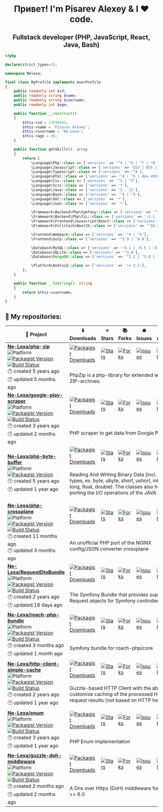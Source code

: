 <h1 align="center">Привет! I'm Pisarev Alexey & I ❤ code.</h1>

<h2 align="center">Fullstack developer (PHP, JavaScript, React, Java, Bash)</h2>

```php
<?php

declare(strict_types=1);

namespace Nelexa;

final class MyProfile implements UserProfile
{
    public readonly int $id;
    public readonly string $name;
    public readonly string $username;
    public readonly int $age;

    public function __construct()
    {
        $this->id = 17830391;
        $this->name = 'Pisarev Alexey';
        $this->username = 'Ne-Lexa';
        $this->age = 35;
    }

    public function getSkills(): array
    {
        return [
            \Language\Php::class => ['versions' => '^4 | ^5 | ^7 | ^8'],
            \Language\Javascript::class => ['versions' => 'ES3 | ES5 | ES6 | ES7 | ES8 | ES9 | ES 10 | ES11'],
            \Language\Typescript::class => ['versions' => '^4'],
            \Language\Html::class => ['versions' => '^4 | ^5 | dev-xhtml | dev-wml'],
            \Language\Css::class => ['versions' => '^2 | ^3'],
            \Language\Scss::class => ['versions' => '*'],
            \Language\Java::class => ['versions' => '5 - 11'],
            \Language\Bash::class => ['versions' => '^4 | ^5'],
            \Language\Xml::class => ['versions' => '*'],
            \Language\Json::class => ['versions' => '*'],

            \Framework\Backend\Php\Symfony::class => ['versions' => '^3 | ^4 | ^5 | ^6'],
            \Framework\Backend\Php\Yii::class => ['versions' => '~1.1 | ~2.0'],
            \Framework\Frontend\Javascript\React::class => ['versions' => '^16.13 | ^17'],
            \Framework\Fullstack\NextJS::class => ['versions' => '^10.2'],

            \Frontend\Webpack::class => ['versions' => '^4 | ^5'],
            \Frontend\Gulp::class => ['versions' => '^3.9 | ^4.0'],

            \Database\MySQL::class => ['versions' => '~5.1 | ~5.5 | ~5.7 | ^8.0'],
            \Database\SQLite::class => ['versions' => '^3.8'],
            \Database\MongoDB::class => ['versions' => '^2.2 | ^3.0 | ^4.0'],

            \Platform\Android::class => ['versions' => '>= 2.1'],
        ];
    }

    public function __toString(): string
    {
        return $this->username;
    }
}
```

<h2>📝 My repositories:</h2>

<table>
    <thead align="center">
        <tr style="border: none">
                        <th>🎁 Project</th>
                        <th>⬇️ Downloads</th>
                        <th>⭐ Stars</th>
                        <th>📚 Forks</th>
                        <th>🛎 Issues</th>
                        <th>📬 Pull requests</th>
                    </tr>
    </thead>
    <tbody>
            <tr>
            <td rowspan="2">
                <a href="https://github.com/Ne-Lexa/php-zip"><b>Ne-Lexa/php-zip</b></a><br/><img alt="Platform" src="https://img.shields.io/badge/PHP-library-blueviolet"/><br/><a href="https://packagist.org/packages/nelexa/zip" target="_blank"><img alt="Packagist Version" src="https://img.shields.io/packagist/v/nelexa/zip?style=flat-square&amp;labelColor=343b41"/></a><br/><a href="https://github.com/Ne-Lexa/php-zip/actions" target="_blank"><img src="https://github.com/Ne-Lexa/php-zip/workflows/build/badge.svg" alt="Build Status"/></a><br/>🕐 created 5 years ago<br/>🕐 updated 5 months ago            </td>
                        <td><a href="https://packagist.org/packages/nelexa/zip" target="_blank"><img alt="Packagist Downloads" src="https://img.shields.io/packagist/dt/nelexa/zip?style=flat-square&amp;labelColor=343b41"/></a></td>
                        <td><a href="https://github.com/Ne-Lexa/php-zip" target="_blank"><img alt="Stars" src="https://img.shields.io/github/stars/Ne-Lexa/php-zip?style=flat-square&amp;labelColor=343b41"/></a></td>
                        <td><a href="https://github.com/Ne-Lexa/php-zip" target="_blank"><img alt="Forks" src="https://img.shields.io/github/forks/Ne-Lexa/php-zip?style=flat-square&amp;labelColor=343b41"/></a></td>
                        <td><a href="https://github.com/Ne-Lexa/php-zip/issues" target="_blank"><img alt="Issues" src="https://img.shields.io/github/issues/Ne-Lexa/php-zip?style=flat-square&amp;labelColor=343b41"/></a></td>
                        <td><a href="https://github.com/Ne-Lexa/php-zip/pulls" target="_blank"><img alt="Pull Requests" src="https://img.shields.io/github/issues-pr/Ne-Lexa/php-zip?style=flat-square&amp;labelColor=343b41"/></a></td>
                    </tr>
        <tr>
            <td colspan="5">
                <p>PhpZip is a php-library for extended work with ZIP-archives.</p>
            </td>
        </tr>
            <tr>
            <td rowspan="2">
                <a href="https://github.com/Ne-Lexa/google-play-scraper"><b>Ne-Lexa/google-play-scraper</b></a><br/><img alt="Platform" src="https://img.shields.io/badge/PHP-library-blueviolet"/><br/><a href="https://packagist.org/packages/nelexa/google-play-scraper" target="_blank"><img alt="Packagist Version" src="https://img.shields.io/packagist/v/nelexa/google-play-scraper?style=flat-square&amp;labelColor=343b41"/></a><br/><a href="https://github.com/Ne-Lexa/google-play-scraper/actions" target="_blank"><img src="https://github.com/Ne-Lexa/google-play-scraper/workflows/build/badge.svg" alt="Build Status"/></a><br/>🕐 created 3 years ago<br/>🕐 updated 2 months ago            </td>
                        <td><a href="https://packagist.org/packages/nelexa/google-play-scraper" target="_blank"><img alt="Packagist Downloads" src="https://img.shields.io/packagist/dt/nelexa/google-play-scraper?style=flat-square&amp;labelColor=343b41"/></a></td>
                        <td><a href="https://github.com/Ne-Lexa/google-play-scraper" target="_blank"><img alt="Stars" src="https://img.shields.io/github/stars/Ne-Lexa/google-play-scraper?style=flat-square&amp;labelColor=343b41"/></a></td>
                        <td><a href="https://github.com/Ne-Lexa/google-play-scraper" target="_blank"><img alt="Forks" src="https://img.shields.io/github/forks/Ne-Lexa/google-play-scraper?style=flat-square&amp;labelColor=343b41"/></a></td>
                        <td><a href="https://github.com/Ne-Lexa/google-play-scraper/issues" target="_blank"><img alt="Issues" src="https://img.shields.io/github/issues/Ne-Lexa/google-play-scraper?style=flat-square&amp;labelColor=343b41"/></a></td>
                        <td><a href="https://github.com/Ne-Lexa/google-play-scraper/pulls" target="_blank"><img alt="Pull Requests" src="https://img.shields.io/github/issues-pr/Ne-Lexa/google-play-scraper?style=flat-square&amp;labelColor=343b41"/></a></td>
                    </tr>
        <tr>
            <td colspan="5">
                <p>PHP scraper to get data from Google Play </p>
            </td>
        </tr>
            <tr>
            <td rowspan="2">
                <a href="https://github.com/Ne-Lexa/php-byte-buffer"><b>Ne-Lexa/php-byte-buffer</b></a><br/><img alt="Platform" src="https://img.shields.io/badge/PHP-library-blueviolet"/><br/><a href="https://packagist.org/packages/nelexa/buffer" target="_blank"><img alt="Packagist Version" src="https://img.shields.io/packagist/v/nelexa/buffer?style=flat-square&amp;labelColor=343b41"/></a><br/>🕐 created 5 years ago<br/>🕐 updated 1 year ago            </td>
                        <td><a href="https://packagist.org/packages/nelexa/buffer" target="_blank"><img alt="Packagist Downloads" src="https://img.shields.io/packagist/dt/nelexa/buffer?style=flat-square&amp;labelColor=343b41"/></a></td>
                        <td><a href="https://github.com/Ne-Lexa/php-byte-buffer" target="_blank"><img alt="Stars" src="https://img.shields.io/github/stars/Ne-Lexa/php-byte-buffer?style=flat-square&amp;labelColor=343b41"/></a></td>
                        <td><a href="https://github.com/Ne-Lexa/php-byte-buffer" target="_blank"><img alt="Forks" src="https://img.shields.io/github/forks/Ne-Lexa/php-byte-buffer?style=flat-square&amp;labelColor=343b41"/></a></td>
                        <td><a href="https://github.com/Ne-Lexa/php-byte-buffer/issues" target="_blank"><img alt="Issues" src="https://img.shields.io/github/issues/Ne-Lexa/php-byte-buffer?style=flat-square&amp;labelColor=343b41"/></a></td>
                        <td><a href="https://github.com/Ne-Lexa/php-byte-buffer/pulls" target="_blank"><img alt="Pull Requests" src="https://img.shields.io/github/issues-pr/Ne-Lexa/php-byte-buffer?style=flat-square&amp;labelColor=343b41"/></a></td>
                    </tr>
        <tr>
            <td colspan="5">
                <p>Reading And Writing Binary Data (incl. primitive types, ex. byte, ubyte, short, ushort, int, uint, long, float, double). The classes also help with porting the I/O operations of the JAVA code.</p>
            </td>
        </tr>
            <tr>
            <td rowspan="2">
                <a href="https://github.com/Ne-Lexa/php-crossplane"><b>Ne-Lexa/php-crossplane</b></a><br/><img alt="Platform" src="https://img.shields.io/badge/PHP-library-blueviolet"/><br/><a href="https://packagist.org/packages/nelexa/crossplane" target="_blank"><img alt="Packagist Version" src="https://img.shields.io/packagist/v/nelexa/crossplane?style=flat-square&amp;labelColor=343b41"/></a><br/><a href="https://github.com/Ne-Lexa/php-crossplane/actions" target="_blank"><img src="https://github.com/Ne-Lexa/php-crossplane/workflows/build/badge.svg" alt="Build Status"/></a><br/>🕐 created 11 months ago<br/>🕐 updated 3 months ago            </td>
                        <td><a href="https://packagist.org/packages/nelexa/crossplane" target="_blank"><img alt="Packagist Downloads" src="https://img.shields.io/packagist/dt/nelexa/crossplane?style=flat-square&amp;labelColor=343b41"/></a></td>
                        <td><a href="https://github.com/Ne-Lexa/php-crossplane" target="_blank"><img alt="Stars" src="https://img.shields.io/github/stars/Ne-Lexa/php-crossplane?style=flat-square&amp;labelColor=343b41"/></a></td>
                        <td><a href="https://github.com/Ne-Lexa/php-crossplane" target="_blank"><img alt="Forks" src="https://img.shields.io/github/forks/Ne-Lexa/php-crossplane?style=flat-square&amp;labelColor=343b41"/></a></td>
                        <td><a href="https://github.com/Ne-Lexa/php-crossplane/issues" target="_blank"><img alt="Issues" src="https://img.shields.io/github/issues/Ne-Lexa/php-crossplane?style=flat-square&amp;labelColor=343b41"/></a></td>
                        <td><a href="https://github.com/Ne-Lexa/php-crossplane/pulls" target="_blank"><img alt="Pull Requests" src="https://img.shields.io/github/issues-pr/Ne-Lexa/php-crossplane?style=flat-square&amp;labelColor=343b41"/></a></td>
                    </tr>
        <tr>
            <td colspan="5">
                <p>An unofficial PHP port of the NGINX config/JSON converter crossplane </p>
            </td>
        </tr>
            <tr>
            <td rowspan="2">
                <a href="https://github.com/Ne-Lexa/RequestDtoBundle"><b>Ne-Lexa/RequestDtoBundle</b></a><br/><img alt="Platform" src="https://img.shields.io/badge/PHP-symfony--bundle-blueviolet"/><br/><a href="https://packagist.org/packages/nelexa/request-dto-bundle" target="_blank"><img alt="Packagist Version" src="https://img.shields.io/packagist/v/nelexa/request-dto-bundle?style=flat-square&amp;labelColor=343b41"/></a><br/><a href="https://github.com/Ne-Lexa/RequestDtoBundle/actions" target="_blank"><img src="https://github.com/Ne-Lexa/RequestDtoBundle/workflows/build/badge.svg" alt="Build Status"/></a><br/>🕐 created 2 years ago<br/>🕐 updated 16 days ago            </td>
                        <td><a href="https://packagist.org/packages/nelexa/request-dto-bundle" target="_blank"><img alt="Packagist Downloads" src="https://img.shields.io/packagist/dt/nelexa/request-dto-bundle?style=flat-square&amp;labelColor=343b41"/></a></td>
                        <td><a href="https://github.com/Ne-Lexa/RequestDtoBundle" target="_blank"><img alt="Stars" src="https://img.shields.io/github/stars/Ne-Lexa/RequestDtoBundle?style=flat-square&amp;labelColor=343b41"/></a></td>
                        <td><a href="https://github.com/Ne-Lexa/RequestDtoBundle" target="_blank"><img alt="Forks" src="https://img.shields.io/github/forks/Ne-Lexa/RequestDtoBundle?style=flat-square&amp;labelColor=343b41"/></a></td>
                        <td><a href="https://github.com/Ne-Lexa/RequestDtoBundle/issues" target="_blank"><img alt="Issues" src="https://img.shields.io/github/issues/Ne-Lexa/RequestDtoBundle?style=flat-square&amp;labelColor=343b41"/></a></td>
                        <td><a href="https://github.com/Ne-Lexa/RequestDtoBundle/pulls" target="_blank"><img alt="Pull Requests" src="https://img.shields.io/github/issues-pr/Ne-Lexa/RequestDtoBundle?style=flat-square&amp;labelColor=343b41"/></a></td>
                    </tr>
        <tr>
            <td colspan="5">
                <p>The Symfony Bundle that provides support for Request objects for Symfony controller actions.</p>
            </td>
        </tr>
            <tr>
            <td rowspan="2">
                <a href="https://github.com/Ne-Lexa/roach-php-bundle"><b>Ne-Lexa/roach-php-bundle</b></a><br/><img alt="Platform" src="https://img.shields.io/badge/PHP-symfony--bundle-blueviolet"/><br/><a href="https://packagist.org/packages/nelexa/roach-php-bundle" target="_blank"><img alt="Packagist Version" src="https://img.shields.io/packagist/v/nelexa/roach-php-bundle?style=flat-square&amp;labelColor=343b41"/></a><br/><a href="https://github.com/Ne-Lexa/roach-php-bundle/actions" target="_blank"><img src="https://github.com/Ne-Lexa/roach-php-bundle/actions/workflows/build.yml/badge.svg" alt="Build Status"/></a><br/>🕐 created 3 months ago<br/>🕐 updated 1 month ago            </td>
                        <td><a href="https://packagist.org/packages/nelexa/roach-php-bundle" target="_blank"><img alt="Packagist Downloads" src="https://img.shields.io/packagist/dt/nelexa/roach-php-bundle?style=flat-square&amp;labelColor=343b41"/></a></td>
                        <td><a href="https://github.com/Ne-Lexa/roach-php-bundle" target="_blank"><img alt="Stars" src="https://img.shields.io/github/stars/Ne-Lexa/roach-php-bundle?style=flat-square&amp;labelColor=343b41"/></a></td>
                        <td><a href="https://github.com/Ne-Lexa/roach-php-bundle" target="_blank"><img alt="Forks" src="https://img.shields.io/github/forks/Ne-Lexa/roach-php-bundle?style=flat-square&amp;labelColor=343b41"/></a></td>
                        <td><a href="https://github.com/Ne-Lexa/roach-php-bundle/issues" target="_blank"><img alt="Issues" src="https://img.shields.io/github/issues/Ne-Lexa/roach-php-bundle?style=flat-square&amp;labelColor=343b41"/></a></td>
                        <td><a href="https://github.com/Ne-Lexa/roach-php-bundle/pulls" target="_blank"><img alt="Pull Requests" src="https://img.shields.io/github/issues-pr/Ne-Lexa/roach-php-bundle?style=flat-square&amp;labelColor=343b41"/></a></td>
                    </tr>
        <tr>
            <td colspan="5">
                <p>Symfony bundle for roach-php/core</p>
            </td>
        </tr>
            <tr>
            <td rowspan="2">
                <a href="https://github.com/Ne-Lexa/http-client-simple-cache"><b>Ne-Lexa/http-client-simple-cache</b></a><br/><img alt="Platform" src="https://img.shields.io/badge/PHP-library-blueviolet"/><br/><a href="https://packagist.org/packages/nelexa/http-client-simple-cache" target="_blank"><img alt="Packagist Version" src="https://img.shields.io/packagist/v/nelexa/http-client-simple-cache?style=flat-square&amp;labelColor=343b41"/></a><br/><a href="https://github.com/Ne-Lexa/http-client-simple-cache/actions" target="_blank"><img src="https://github.com/Ne-Lexa/http-client-simple-cache/workflows/build/badge.svg" alt="Build Status"/></a><br/>🕐 created 2 years ago<br/>🕐 updated 1 year ago            </td>
                        <td><a href="https://packagist.org/packages/nelexa/http-client-simple-cache" target="_blank"><img alt="Packagist Downloads" src="https://img.shields.io/packagist/dt/nelexa/http-client-simple-cache?style=flat-square&amp;labelColor=343b41"/></a></td>
                        <td><a href="https://github.com/Ne-Lexa/http-client-simple-cache" target="_blank"><img alt="Stars" src="https://img.shields.io/github/stars/Ne-Lexa/http-client-simple-cache?style=flat-square&amp;labelColor=343b41"/></a></td>
                        <td><a href="https://github.com/Ne-Lexa/http-client-simple-cache" target="_blank"><img alt="Forks" src="https://img.shields.io/github/forks/Ne-Lexa/http-client-simple-cache?style=flat-square&amp;labelColor=343b41"/></a></td>
                        <td><a href="https://github.com/Ne-Lexa/http-client-simple-cache/issues" target="_blank"><img alt="Issues" src="https://img.shields.io/github/issues/Ne-Lexa/http-client-simple-cache?style=flat-square&amp;labelColor=343b41"/></a></td>
                        <td><a href="https://github.com/Ne-Lexa/http-client-simple-cache/pulls" target="_blank"><img alt="Pull Requests" src="https://img.shields.io/github/issues-pr/Ne-Lexa/http-client-simple-cache?style=flat-square&amp;labelColor=343b41"/></a></td>
                    </tr>
        <tr>
            <td colspan="5">
                <p>Guzzle-based HTTP Client with the ability to customize caching of the processed HTTP request results (not based on HTTP headers).</p>
            </td>
        </tr>
            <tr>
            <td rowspan="2">
                <a href="https://github.com/Ne-Lexa/enum"><b>Ne-Lexa/enum</b></a><br/><img alt="Platform" src="https://img.shields.io/badge/PHP-library-blueviolet"/><br/><a href="https://packagist.org/packages/nelexa/enum" target="_blank"><img alt="Packagist Version" src="https://img.shields.io/packagist/v/nelexa/enum?style=flat-square&amp;labelColor=343b41"/></a><br/><a href="https://github.com/Ne-Lexa/enum/actions" target="_blank"><img src="https://github.com/Ne-Lexa/enum/workflows/build/badge.svg" alt="Build Status"/></a><br/>🕐 created 3 years ago<br/>🕐 updated 1 year ago            </td>
                        <td><a href="https://packagist.org/packages/nelexa/enum" target="_blank"><img alt="Packagist Downloads" src="https://img.shields.io/packagist/dt/nelexa/enum?style=flat-square&amp;labelColor=343b41"/></a></td>
                        <td><a href="https://github.com/Ne-Lexa/enum" target="_blank"><img alt="Stars" src="https://img.shields.io/github/stars/Ne-Lexa/enum?style=flat-square&amp;labelColor=343b41"/></a></td>
                        <td><a href="https://github.com/Ne-Lexa/enum" target="_blank"><img alt="Forks" src="https://img.shields.io/github/forks/Ne-Lexa/enum?style=flat-square&amp;labelColor=343b41"/></a></td>
                        <td><a href="https://github.com/Ne-Lexa/enum/issues" target="_blank"><img alt="Issues" src="https://img.shields.io/github/issues/Ne-Lexa/enum?style=flat-square&amp;labelColor=343b41"/></a></td>
                        <td><a href="https://github.com/Ne-Lexa/enum/pulls" target="_blank"><img alt="Pull Requests" src="https://img.shields.io/github/issues-pr/Ne-Lexa/enum?style=flat-square&amp;labelColor=343b41"/></a></td>
                    </tr>
        <tr>
            <td colspan="5">
                <p>PHP Enum implementation</p>
            </td>
        </tr>
            <tr>
            <td rowspan="2">
                <a href="https://github.com/Ne-Lexa/guzzle-doh-middleware"><b>Ne-Lexa/guzzle-doh-middleware</b></a><br/><img alt="Platform" src="https://img.shields.io/badge/PHP-library-blueviolet"/><br/><a href="https://packagist.org/packages/nelexa/guzzle-doh-middleware" target="_blank"><img alt="Packagist Version" src="https://img.shields.io/packagist/v/nelexa/guzzle-doh-middleware?style=flat-square&amp;labelColor=343b41"/></a><br/><a href="https://github.com/Ne-Lexa/guzzle-doh-middleware/actions" target="_blank"><img src="https://github.com/Ne-Lexa/guzzle-doh-middleware/actions/workflows/tests.yml/badge.svg" alt="Build Status"/></a><br/>🕐 created 2 months ago<br/>🕐 updated 2 months ago            </td>
                        <td><a href="https://packagist.org/packages/nelexa/guzzle-doh-middleware" target="_blank"><img alt="Packagist Downloads" src="https://img.shields.io/packagist/dt/nelexa/guzzle-doh-middleware?style=flat-square&amp;labelColor=343b41"/></a></td>
                        <td><a href="https://github.com/Ne-Lexa/guzzle-doh-middleware" target="_blank"><img alt="Stars" src="https://img.shields.io/github/stars/Ne-Lexa/guzzle-doh-middleware?style=flat-square&amp;labelColor=343b41"/></a></td>
                        <td><a href="https://github.com/Ne-Lexa/guzzle-doh-middleware" target="_blank"><img alt="Forks" src="https://img.shields.io/github/forks/Ne-Lexa/guzzle-doh-middleware?style=flat-square&amp;labelColor=343b41"/></a></td>
                        <td><a href="https://github.com/Ne-Lexa/guzzle-doh-middleware/issues" target="_blank"><img alt="Issues" src="https://img.shields.io/github/issues/Ne-Lexa/guzzle-doh-middleware?style=flat-square&amp;labelColor=343b41"/></a></td>
                        <td><a href="https://github.com/Ne-Lexa/guzzle-doh-middleware/pulls" target="_blank"><img alt="Pull Requests" src="https://img.shields.io/github/issues-pr/Ne-Lexa/guzzle-doh-middleware?style=flat-square&amp;labelColor=343b41"/></a></td>
                    </tr>
        <tr>
            <td colspan="5">
                <p>A Dns over Https (DoH) middleware for Guzzle &gt;= 6.0</p>
            </td>
        </tr>
        </tbody>
</table>

